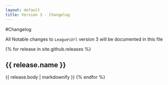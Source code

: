 ```yaml
---
layout: default
title: Version 3 - Changelog
---
```


#Changelog

All Notable changes to `League\Url` version 3 will be documented in this file

{% for release in site.github.releases %}
## {{ release.name }}
{{ release.body | markdownify }}
{% endfor %}